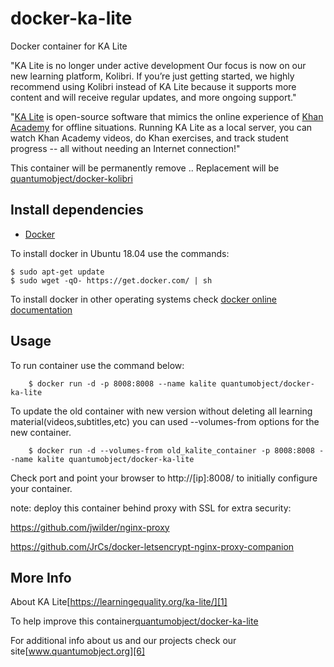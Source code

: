 # docker-ka-lite

Docker container for KA Lite

"KA Lite is no longer under active development
Our focus is now on our new learning platform, Kolibri. If you’re just getting started, we highly recommend using Kolibri instead of KA Lite because it supports more content and will receive regular updates, and more ongoing support."

"[KA Lite][1] is open-source software that mimics the online experience of [Khan Academy][2] for offline situations. Running KA Lite as a local server, you can watch Khan Academy videos, do Khan exercises, and track student progress -- all without needing an Internet connection!"

This container will be permanently remove .. Replacement will be [quantumobject/docker-kolibri][7]   

## Install dependencies

  - [Docker][3]

To install docker in Ubuntu 18.04 use the commands:

    $ sudo apt-get update
    $ sudo wget -qO- https://get.docker.com/ | sh

 To install docker in other operating systems check [docker online documentation][4]

## Usage

To run container use the command below:

        $ docker run -d -p 8008:8008 --name kalite quantumobject/docker-ka-lite
        
To update the old container with new version without deleting all learning material(videos,subtitles,etc) you can used --volumes-from options for the new container.

        $ docker run -d --volumes-from old_kalite_container -p 8008:8008 --name kalite quantumobject/docker-ka-lite
 
Check port and point your browser to http://[ip]:8008/  to initially configure your container.

note: deploy this container behind proxy with SSL for extra security:

https://github.com/jwilder/nginx-proxy

https://github.com/JrCs/docker-letsencrypt-nginx-proxy-companion

## More Info

About  KA Lite[https://learningequality.org/ka-lite/][1]

To help improve this container[quantumobject/docker-ka-lite][5]

For additional info about us and our projects check our site[www.quantumobject.org][6]

[1]:https://learningequality.org/ka-lite/
[2]:https://www.khanacademy.org/
[3]:https://www.docker.com/
[4]:https://docs.docker.com/
[5]:https://github.com/QuantumObject/docker-ka-lite/
[6]:https://www.quantumobject.org/
[7]:https://github.com/QuantumObject/docker-kolibri

